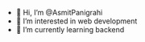 - 👋 Hi, I’m @AsmitPanigrahi
- 👀 I’m interested in web development 
- 🌱 I’m currently learning backend

<!---
AsmitPanigrahi/AsmitPanigrahi is a ✨ special ✨ repository because its `README.md` (this file) appears on your GitHub profile.
You can click the Preview link to take a look at your changes.
--->
